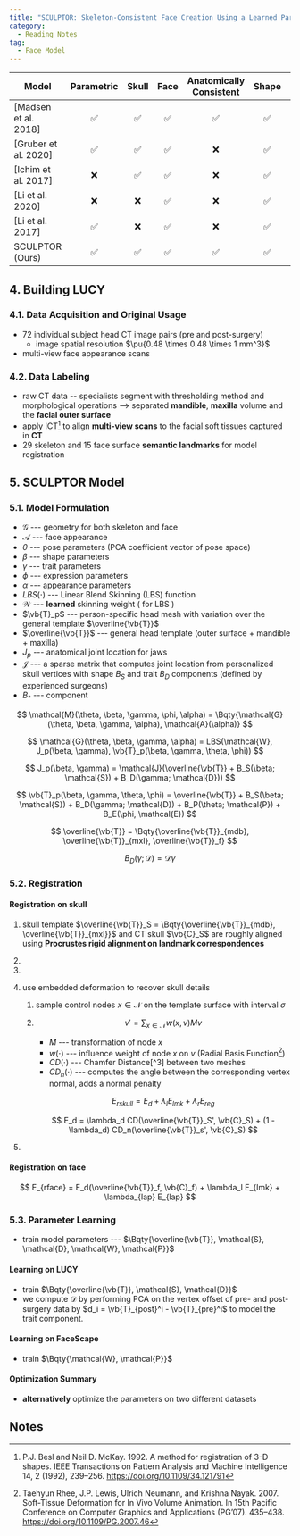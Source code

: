 ```yaml
---
title: "SCULPTOR: Skeleton-Consistent Face Creation Using a Learned Parametric Generator"
category:
  - Reading Notes
tag:
  - Face Model
---
```


| Model                |     Parametric     |       Skull        |        Face        | Anatomically Consistent |       Shape        |        Pose        |     Expression     |     Appearance     |       Trait        |
| -------------------- | :----------------: | :----------------: | :----------------: | :---------------------: | :----------------: | :----------------: | :----------------: | :----------------: | :----------------: |
| [Madsen et al. 2018] | :white_check_mark: | :white_check_mark: | :white_check_mark: |   :white_check_mark:    | :white_check_mark: |        :x:         |        :x:         |        :x:         |        :x:         |
| [Gruber et al. 2020] | :white_check_mark: | :white_check_mark: | :white_check_mark: |           :x:           | :white_check_mark: |        :x:         |        :x:         |        :x:         |        :x:         |
| [Ichim et al. 2017]  |        :x:         | :white_check_mark: | :white_check_mark: |           :x:           | :white_check_mark: | :white_check_mark: | :white_check_mark: | :white_check_mark: |        :x:         |
| [Li et al. 2020]     |        :x:         |        :x:         | :white_check_mark: |           :x:           | :white_check_mark: | :white_check_mark: | :white_check_mark: | :white_check_mark: |        :x:         |
| [Li et al. 2017]     | :white_check_mark: |        :x:         | :white_check_mark: |           :x:           | :white_check_mark: | :white_check_mark: | :white_check_mark: |        :x:         |        :x:         |
| SCULPTOR (Ours)      | :white_check_mark: | :white_check_mark: | :white_check_mark: |   :white_check_mark:    | :white_check_mark: | :white_check_mark: | :white_check_mark: | :white_check_mark: | :white_check_mark: |

## 4. Building LUCY

### 4.1. Data Acquisition and Original Usage

- 72 individual subject head CT image pairs (pre and post-surgery)
  - image spatial resolution $\pu{0.48 \times 0.48 \times 1 mm^3}$
- multi-view face appearance scans

### 4.2. Data Labeling

- raw CT data -- specialists segment with thresholding method and morphological operations --> separated **mandible**, **maxilla** volume and the **facial outer surface**
- apply ICT[^1] to align **multi-view scans** to the facial soft tissues captured in **CT**
- 29 skeleton and 15 face surface **semantic landmarks** for model registration

[^1]: P.J. Besl and Neil D. McKay. 1992. A method for registration of 3-D shapes. IEEE Transactions on Pattern Analysis and Machine Intelligence 14, 2 (1992), 239–256. https://doi.org/10.1109/34.121791

## 5. SCULPTOR Model

### 5.1. Model Formulation

- $\mathcal{G}$ --- geometry for both skeleton and face
- $\mathcal{A}$ --- face appearance
- $\theta$ --- pose parameters (PCA coefficient vector of pose space)
- $\beta$ --- shape parameters
- $\gamma$ --- trait parameters
- $\phi$ --- expression parameters
- $\alpha$ --- appearance parameters
- $LBS(\cdot)$ --- Linear Blend Skinning (LBS) function
- $\mathcal{W}$ --- **learned** skinning weight ( for LBS )
- $\vb{T}_p$ --- person-specific head mesh with variation over the general template $\overline{\vb{T}}$
- $\overline{\vb{T}}$ --- general head template (outer surface + mandible + maxilla)
- $J_p$ --- anatomical joint location for jaws
- $\mathcal{J}$ --- a sparse matrix that computes joint location from personalized skull vertices with shape $B_S$ and trait $B_D$ components (defined by experienced surgeons)
- $B_*$ --- component

$$
\mathcal{M}(\theta, \beta, \gamma, \phi, \alpha) = \Bqty{\mathcal{G}(\theta, \beta, \gamma, \alpha), \mathcal{A}(\alpha)}
$$

$$
\mathcal{G}(\theta, \beta, \gamma, \alpha) = LBS(\mathcal{W}, J_p(\beta, \gamma), \vb{T}_p(\beta, \gamma, \theta, \phi))
$$

$$
J_p(\beta, \gamma) = \mathcal{J}(\overline{\vb{T}} + B_S(\beta; \mathcal{S}) + B_D(\gamma; \mathcal{D}))
$$

$$
\vb{T}_p(\beta, \gamma, \theta, \phi) = \overline{\vb{T}} + B_S(\beta; \mathcal{S}) + B_D(\gamma; \mathcal{D}) + B_P(\theta; \mathcal{P}) + B_E(\phi, \mathcal{E})
$$

$$
\overline{\vb{T}} = \Bqty{\overline{\vb{T}}_{mdb}, \overline{\vb{T}}_{mxl}, \overline{\vb{T}}_f}
$$

$$
B_D(\gamma; \mathcal{D}) = \mathcal{D} \gamma
$$

### 5.2. Registration

#### Registration on skull

1. skull template $\overline{\vb{T}}_S = \Bqty{\overline{\vb{T}}_{mdb}, \overline{\vb{T}}_{mxl}}$ and CT skull $\vb{C}_S$ are roughly aligned using **Procrustes rigid alignment on landmark correspondences**

2.

3.

4. use embedded deformation to recover skull details

   1. sample control nodes $x \in \mathcal{N}$ on the template surface with interval $\sigma$

   2. $$
      v' = \sum_{x \in \mathcal{N}} w(x, v) M v
      $$

      - $M$ --- transformation of node $x$
      - $w(\cdot)$ --- influence weight of node $x$ on $v$ (Radial Basis Function[^2])
      - $CD(\cdot)$ --- Chamfer Distance[^3] between two meshes
      - $CD_n(\cdot)$ --- computes the angle between the corresponding vertex normal, adds a normal penalty

      $$
      E_{rskull} = E_d + \lambda_l E_{lmk} + \lambda_r E_{reg}
      $$

      $$
      E_d = \lambda_d CD(\overline{\vb{T}}_S', \vb{C}_S) + (1 - \lambda_d) CD_n(\overline{\vb{T}}_s', \vb{C}_S)
      $$

5.

[^2]: Taehyun Rhee, J.P. Lewis, Ulrich Neumann, and Krishna Nayak. 2007. Soft-Tissue Deformation for In Vivo Volume Animation. In 15th Pacific Conference on Computer Graphics and Applications (PG’07). 435–438. https://doi.org/10.1109/PG.2007.46

#### Registration on face

$$
E_{rface} = E_d(\overline{\vb{T}}_f, \vb{C}_f) + \lambda_l E_{lmk} + \lambda_{lap} E_{lap}
$$

### 5.3. Parameter Learning

- train model parameters --- $\Bqty{\overline{\vb{T}}, \mathcal{S}, \mathcal{D}, \mathcal{W}, \mathcal{P}}$

#### Learning on LUCY

- train $\Bqty{\overline{\vb{T}}, \mathcal{S}, \mathcal{D}}$
- we compute $\mathcal{D}$ by performing PCA on the vertex offset of pre- and post-surgery data by $d_i = \vb{T}_{post}^i - \vb{T}_{pre}^i$ to model the trait component.

#### Learning on FaceScape

- train $\Bqty{\mathcal{W}, \mathcal{P}}$

#### Optimization Summary

- **alternatively** optimize the parameters on two different datasets

## Notes

